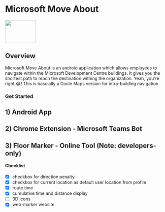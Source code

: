# Microsoft Move About 

<img height="75" width="100" src="https://cdn.vox-cdn.com/thumbor/NeSo4JAqv-fFJCIhb5K5eBqvXG4=/7x0:633x417/1200x800/filters:focal(7x0:633x417)/cdn.vox-cdn.com/assets/1311169/mslogo.jpg">

## Overview
Microsoft Move About is an android application which allows employees to navigate within the Microsoft Development Centre buildings. It gives you the shortest path to reach the destination withing the organization. Yeah, you're right :joy:! This is bascially a Goole Maps version for intra-building navigation. 

### Get Started

## 1) Android App

## 2) Chrome Extension - Microsoft Teams Bot

## 3) Floor Marker - Online Tool (Note: developers-only)

#### Checklist
- [x] checkbox for direction penalty
- [x] checkbox for current location as default user location from profile
- [x] route time
- [x] cumulative time and distance display 
- [ ] 3D icons
- [x] web-marker website

